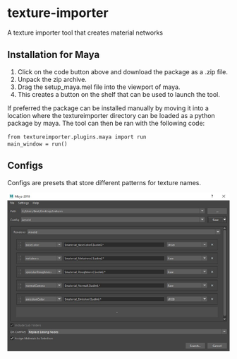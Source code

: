 # texture-importer
A texture importer tool that creates material networks

## Installation for Maya

1. Click on the code button above and download the package as a .zip file.
2. Unpack the zip archive.
3. Drag the setup_maya.mel file into the viewport of maya.
4. This creates a button on the shelf that can be used to launch the tool.

If preferred the package can be installed manually by moving it into a location where the textureimporter directory can be loaded as a python package by maya. The tool can then be ran with the following code:
```
from textureimporter.plugins.maya import run
main_window = run()
```

## Configs

Configs are presets that store different patterns for texture names.

![Textureimporter Dialog](documentation/images/textureimporter_dialog.jpg)
